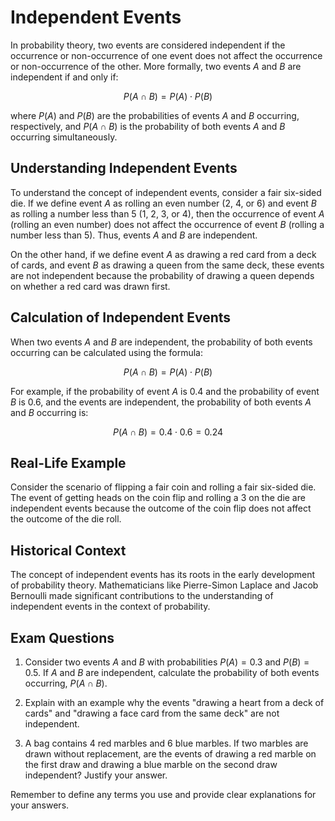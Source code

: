 # Independent Events

In probability theory, two events are considered independent if the occurrence or non-occurrence of one event does not affect the occurrence or non-occurrence of the other. More formally, two events $A$ and $B$ are independent if and only if:

$$P(A\cap B)= P(A)\cdot P(B)$$

where $P(A)$ and $P(B)$ are the probabilities of events $A$ and $B$ occurring, respectively, and $P(A\cap B)$ is the probability of both events $A$ and $B$ occurring simultaneously.

## Understanding Independent Events

To understand the concept of independent events, consider a fair six-sided die. If we define event $A$ as rolling an even number (2, 4, or 6) and event $B$ as rolling a number less than 5 (1, 2, 3, or 4), then the occurrence of event $A$ (rolling an even number) does not affect the occurrence of event $B$ (rolling a number less than 5). Thus, events $A$ and $B$ are independent.

On the other hand, if we define event $A$ as drawing a red card from a deck of cards, and event $B$ as drawing a queen from the same deck, these events are not independent because the probability of drawing a queen depends on whether a red card was drawn first.

## Calculation of Independent Events

When two events $A$ and $B$ are independent, the probability of both events occurring can be calculated using the formula:

$$P(A\cap B)= P(A)\cdot P(B)$$

For example, if the probability of event $A$ is $0.4$ and the probability of event $B$ is $0.6$, and the events are independent, the probability of both events $A$ and $B$ occurring is:

$$P(A\cap B)= 0.4\cdot 0.6= 0.24$$

## Real-Life Example

Consider the scenario of flipping a fair coin and rolling a fair six-sided die. The event of getting heads on the coin flip and rolling a 3 on the die are independent events because the outcome of the coin flip does not affect the outcome of the die roll.

## Historical Context

The concept of independent events has its roots in the early development of probability theory. Mathematicians like Pierre-Simon Laplace and Jacob Bernoulli made significant contributions to the understanding of independent events in the context of probability.

## Exam Questions

1. Consider two events $A$ and $B$ with probabilities $P(A)= 0.3$ and $P(B)= 0.5$. If $A$ and $B$ are independent, calculate the probability of both events occurring, $P(A\cap B)$.
   
2. Explain with an example why the events "drawing a heart from a deck of cards" and "drawing a face card from the same deck" are not independent.
   
3. A bag contains 4 red marbles and 6 blue marbles. If two marbles are drawn without replacement, are the events of drawing a red marble on the first draw and drawing a blue marble on the second draw independent? Justify your answer.

Remember to define any terms you use and provide clear explanations for your answers.